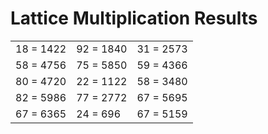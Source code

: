 # Lattice Multiplication Results

|   |   |   |
|---|---|---|
| 18 = 1422 | 92 = 1840 | 31 = 2573 |
| 58 = 4756 | 75 = 5850 | 59 = 4366 |
| 80 = 4720 | 22 = 1122 | 58 = 3480 |
| 82 = 5986 | 77 = 2772 | 67 = 5695 |
| 67 = 6365 | 24 = 696 | 67 = 5159 |
